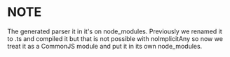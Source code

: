 # NOTE

The generated parser it in it's on node_modules. Previously we renamed it to .ts and 
compiled it but that is not possible with noImplicitAny so now we treat it as a CommonJS 
module and put it in its own node_modules.